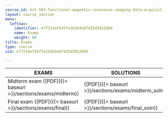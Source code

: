```yaml
---
course_id: hst-583-functional-magnetic-resonance-imaging-data-acquisition-and-analysis-fall-2008
layout: course_section
menu:
  leftnav:
    identifier: e77214af247fe1b5b4a97425d38126b6
    name: Exams
    weight: 60
title: Exams
type: course
uid: e77214af247fe1b5b4a97425d38126b6

---
```


| EXAMS | SOLUTIONS |
| --- | --- |
| Midterm exam ([PDF]({{< baseurl >}}/sections/exams/midterm)) | ([PDF]({{< baseurl >}}/sections/exams/midterm_soln)) |
| Final exam ([PDF]({{< baseurl >}}/sections/exams/final)) | ([PDF]({{< baseurl >}}/sections/exams/final_soln))